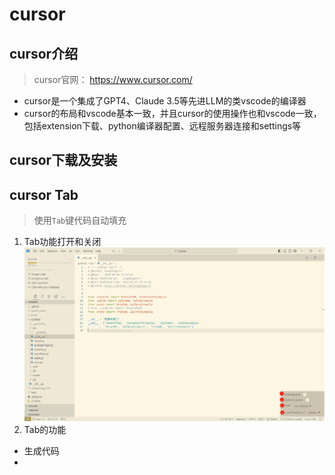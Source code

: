 # cursor

## cursor介绍
> cursor官网： https://www.cursor.com/

+ cursor是一个集成了GPT4、Claude 3.5等先进LLM的类vscode的编译器
+ cursor的布局和vscode基本一致，并且cursor的使用操作也和vscode一致，包括extension下载、python编译器配置、远程服务器连接和settings等

## cursor下载及安装


## cursor Tab
> 使用`Tab`键代码自动填充

1. Tab功能打开和关闭
![](./pics/cursor1.png)
2. Tab的功能
+ 生成代码
+ 